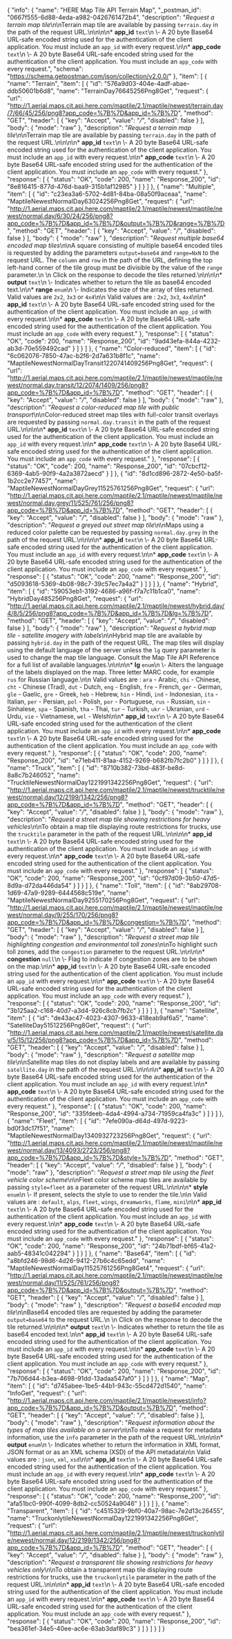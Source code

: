 {
  "info": {
    "name": "HERE Map Tile API Terrain Map",
    "_postman_id": "0667f555-6d88-4eda-a982-0426761472b4",
    "description": "*Request a terrain map tile*\n\nTerrain map tile are available by passing `terrain.day` in the path of the request URL.\n\n\n\n* **app_id**  `text`\n \\- A 20 byte Base64 URL-safe encoded string used for the authentication of the client application.    You must include an `app_id` with every request.\n\n* **app_code**  `text`\n \\- A 20 byte Base64 URL-safe encoded string used for the authentication of the client application.    You must include an `app_code` with every request.",
    "schema": "https://schema.getpostman.com/json/collection/v2.0.0/"
  },
  "item": [
    {
      "name": "Terrain",
      "item": [
        {
          "id": "576a9d03-404e-4adf-abae-ddb50601b6d8",
          "name": "TerrainDay76645256Png8Get",
          "request": {
            "url": "http://1.aerial.maps.cit.api.here.com/maptile/2.1/maptile/newest/terrain.day/7/66/45/256/png8?app_code=%7B%7D&app_id=%7B%7D",
            "method": "GET",
            "header": [
              {
                "key": "Accept",
                "value": "*/*",
                "disabled": false
              }
            ],
            "body": {
              "mode": "raw"
            },
            "description": "*Request a terrain map tile*\n\nTerrain map tile are available by passing `terrain.day` in the path of the request URL.\n\n\n\n* **app_id**  `text`\n \\- A 20 byte Base64 URL-safe encoded string used for the authentication of the client application.    You must include an `app_id` with every request.\n\n* **app_code**  `text`\n \\- A 20 byte Base64 URL-safe encoded string used for the authentication of the client application.    You must include an `app_code` with every request."
          },
          "response": [
            {
              "status": "OK",
              "code": 200,
              "name": "Response_200",
              "id": "8e816415-877d-476d-baa9-315b1af12985"
            }
          ]
        }
      ]
    },
    {
      "name": "Multiple",
      "item": [
        {
          "id": "c23ea3a6-5702-4d81-84ba-08a50f9aceaa",
          "name": "MaptileNewestNormalDay63024256Png8Get",
          "request": {
            "url": "http://1.aerial.maps.cit.api.here.com/maptile/2.1/maptile/newest/maptile/newest/normal.day/6/30/24/256/png8?app_code=%7B%7D&app_id=%7B%7D&output=%7B%7D&range=%7B%7D",
            "method": "GET",
            "header": [
              {
                "key": "Accept",
                "value": "*/*",
                "disabled": false
              }
            ],
            "body": {
              "mode": "raw"
            },
            "description": "*Request multiple base64 encoded map tiles*\n\nA square consisting of multiple base64 encoded tiles is requested by adding the parameters `output=base64` and `range=NxN` to the request URL. The `column` and `row` in the path of the URL, defining the top left-hand corner of the tile group must be divisible by the value of the `range` parameter.\n  \n  Click on the response to decode the tiles returned.\n\n\n\n* **output**  `text`\n \\- Indicates whether to return the tile as base64 encoded text.\n\n* **range**  `enum`\n \\- Indicates the size of the array of tiles returned. Valid values are `2x2`, `3x3` or `4x4`\n\n Valid values are : `2x2`, `3x3`, `4x4`\n\n* **app_id**  `text`\n \\- A 20 byte Base64 URL-safe encoded string used for the authentication of the client application.    You must include an `app_id` with every request.\n\n* **app_code**  `text`\n \\- A 20 byte Base64 URL-safe encoded string used for the authentication of the client application.    You must include an `app_code` with every request."
          },
          "response": [
            {
              "status": "OK",
              "code": 200,
              "name": "Response_200",
              "id": "9ad43efa-844a-4232-ab3d-70e559492cad"
            }
          ]
        }
      ]
    },
    {
      "name": "Color-reduced",
      "item": [
        {
          "id": "6c062076-7850-47ac-b2f6-2d7a631b8f1c",
          "name": "MaptileNewestNormalDayTransit1220741409256Png8Get",
          "request": {
            "url": "http://1.aerial.maps.cit.api.here.com/maptile/2.1/maptile/newest/maptile/newest/normal.day.transit/12/2074/1409/256/png8?app_code=%7B%7D&app_id=%7B%7D",
            "method": "GET",
            "header": [
              {
                "key": "Accept",
                "value": "*/*",
                "disabled": false
              }
            ],
            "body": {
              "mode": "raw"
            },
            "description": "*Request a color-reduced map tile with public transport*\n\nColor-reduced street map tiles with full-color transit overlays are requested by passing `normal.day.transit` in the path of the request URL.\n\n\n\n* **app_id**  `text`\n \\- A 20 byte Base64 URL-safe encoded string used for the authentication of the client application.    You must include an `app_id` with every request.\n\n* **app_code**  `text`\n \\- A 20 byte Base64 URL-safe encoded string used for the authentication of the client application.    You must include an `app_code` with every request."
          },
          "response": [
            {
              "status": "OK",
              "code": 200,
              "name": "Response_200",
              "id": "07cbcf12-6369-4ab5-90f9-4a2a3872aecd"
            }
          ]
        },
        {
          "id": "8d1cd896-2872-4e50-ba5f-1b2cc2e77457",
          "name": "MaptileNewestNormalDayGrey11525761256Png8Get",
          "request": {
            "url": "http://1.aerial.maps.cit.api.here.com/maptile/2.1/maptile/newest/maptile/newest/normal.day.grey/11/525/761/256/png8?app_code=%7B%7D&app_id=%7B%7D",
            "method": "GET",
            "header": [
              {
                "key": "Accept",
                "value": "*/*",
                "disabled": false
              }
            ],
            "body": {
              "mode": "raw"
            },
            "description": "*Request a greyed out street map tile*\n\nMaps using a reduced color palette can be requested by passing `normal.day.grey` in the path of the request URL.\n\n\n\n* **app_id**  `text`\n \\- A 20 byte Base64 URL-safe encoded string used for the authentication of the client application.    You must include an `app_id` with every request.\n\n* **app_code**  `text`\n \\- A 20 byte Base64 URL-safe encoded string used for the authentication of the client application.    You must include an `app_code` with every request."
          },
          "response": [
            {
              "status": "OK",
              "code": 200,
              "name": "Response_200",
              "id": "d5093618-5369-4b08-98c7-39c57ec7a4a2"
            }
          ]
        }
      ]
    },
    {
      "name": "Hybrid",
      "item": [
        {
          "id": "59053eb1-3192-4686-a96f-f7a7c11b1ca0",
          "name": "HybridDay485256Png8Get",
          "request": {
            "url": "http://1.aerial.maps.cit.api.here.com/maptile/2.1/maptile/newest/hybrid.day/4/8/5/256/png8?app_code=%7B%7D&app_id=%7B%7D&lg=%7B%7D",
            "method": "GET",
            "header": [
              {
                "key": "Accept",
                "value": "*/*",
                "disabled": false
              }
            ],
            "body": {
              "mode": "raw"
            },
            "description": "*Request a hybrid map tile - satellite imagery with labels*\n\nHybrid map tile are available by passing `hybrid.day` in the path of the request URL. The map tiles will display using the default language of the server unless the `lg` query parameter is used to change the map tile language. Consult the  Map Tile API Reference for a full list of available languages.\n\n\n\n* **lg**  `enum`\n \\- Alters the language of the labels displayed on the map. Three letter MARC code, for example `rus` for Russian language.\n\n Valid values are : `ara` - Arabic, `chi` - Chinese, `cht` - Chinese (Trad), `dut` - Dutch, `eng` - English, `fre` - French, `ger` - German, `gle` - Gaelic, `gre` - Greek, `heb` - Hebrew, `hin` - Hindi, `ind` - Indonesian, `ita` - Italian, `per` - Persian, `pol` - Polish, `por` - Portuguese, `rus` - Russian, `sin` - Sinhalese, `spa` - Spanish, `tha` - Thai, `tur` - Turkish, `ukr` - Ukranian, `urd` - Urdu, `vie` - Vietnamese, `wel` - Welsh\n\n* **app_id**  `text`\n \\- A 20 byte Base64 URL-safe encoded string used for the authentication of the client application.    You must include an `app_id` with every request.\n\n* **app_code**  `text`\n \\- A 20 byte Base64 URL-safe encoded string used for the authentication of the client application.    You must include an `app_code` with every request."
          },
          "response": [
            {
              "status": "OK",
              "code": 200,
              "name": "Response_200",
              "id": "e71eb411-81aa-4152-9269-b682fb7fc2b0"
            }
          ]
        }
      ]
    },
    {
      "name": "Truck",
      "item": [
        {
          "id": "8710b382-73bd-483f-be8d-8a8c7b246052",
          "name": "TrucktileNewestNormalDay1221991342256Png8Get",
          "request": {
            "url": "http://1.aerial.maps.cit.api.here.com/maptile/2.1/maptile/newest/trucktile/newest/normal.day/12/2199/1342/256/png8?app_code=%7B%7D&app_id=%7B%7D",
            "method": "GET",
            "header": [
              {
                "key": "Accept",
                "value": "*/*",
                "disabled": false
              }
            ],
            "body": {
              "mode": "raw"
            },
            "description": "*Request a street map tile showing restrictions for heavy vehicles*\n\nTo obtain a map tile displaying route restrictions for trucks, use the `trucktile` parameter in the path of the request URL.\n\n\n\n* **app_id**  `text`\n \\- A 20 byte Base64 URL-safe encoded string used for the authentication of the client application.    You must include an `app_id` with every request.\n\n* **app_code**  `text`\n \\- A 20 byte Base64 URL-safe encoded string used for the authentication of the client application.    You must include an `app_code` with every request."
          },
          "response": [
            {
              "status": "OK",
              "code": 200,
              "name": "Response_200",
              "id": "0cf97d09-3b50-47d5-8d9a-d72da446da54"
            }
          ]
        }
      ]
    },
    {
      "name": "Toll",
      "item": [
        {
          "id": "8ab29708-1d69-47a9-9289-6444568c519e",
          "name": "MaptileNewestNormalDay9255170256Png8Get",
          "request": {
            "url": "http://1.aerial.maps.cit.api.here.com/maptile/2.1/maptile/newest/maptile/newest/normal.day/9/255/170/256/png8?app_code=%7B%7D&app_id=%7B%7D&congestion=%7B%7D",
            "method": "GET",
            "header": [
              {
                "key": "Accept",
                "value": "*/*",
                "disabled": false
              }
            ],
            "body": {
              "mode": "raw"
            },
            "description": "*Request a street map tile highlighting congestion and environmental toll zones*\n\nTo highlight such toll zones, add the `congestion` parameter to the request URL.\n\n\n\n* **congestion**  `null`\n \\- Flag to indicate if congestion zones are to be shown on the map.\n\n* **app_id**  `text`\n \\- A 20 byte Base64 URL-safe encoded string used for the authentication of the client application.    You must include an `app_id` with every request.\n\n* **app_code**  `text`\n \\- A 20 byte Base64 URL-safe encoded string used for the authentication of the client application.    You must include an `app_code` with every request."
          },
          "response": [
            {
              "status": "OK",
              "code": 200,
              "name": "Response_200",
              "id": "3b125aa2-c168-40d7-a3d4-926c8cb7fb2c"
            }
          ]
        }
      ]
    },
    {
      "name": "Satellite",
      "item": [
        {
          "id": "de43ac47-4023-4307-9633-418eab9af6a5",
          "name": "SatelliteDay51512256Png8Get",
          "request": {
            "url": "http://1.aerial.maps.cit.api.here.com/maptile/2.1/maptile/newest/satellite.day/5/15/12/256/png8?app_code=%7B%7D&app_id=%7B%7D",
            "method": "GET",
            "header": [
              {
                "key": "Accept",
                "value": "*/*",
                "disabled": false
              }
            ],
            "body": {
              "mode": "raw"
            },
            "description": "*Request a satellite map tile*\n\nSatellite map tiles do not display labels and are available by passing `satellite.day` in the path of the request URL.\n\n\n\n* **app_id**  `text`\n \\- A 20 byte Base64 URL-safe encoded string used for the authentication of the client application.    You must include an `app_id` with every request.\n\n* **app_code**  `text`\n \\- A 20 byte Base64 URL-safe encoded string used for the authentication of the client application.    You must include an `app_code` with every request."
          },
          "response": [
            {
              "status": "OK",
              "code": 200,
              "name": "Response_200",
              "id": "335fdeeb-4da4-4994-a734-71959ca4fa3c"
            }
          ]
        }
      ]
    },
    {
      "name": "Fleet",
      "item": [
        {
          "id": "7efe090a-d64d-497d-9223-bd0f3dc17f51",
          "name": "MaptileNewestNormalDay1340932723256Png8Get",
          "request": {
            "url": "http://1.aerial.maps.cit.api.here.com/maptile/2.1/maptile/newest/maptile/newest/normal.day/13/4093/2723/256/png8?app_code=%7B%7D&app_id=%7B%7D&style=%7B%7D",
            "method": "GET",
            "header": [
              {
                "key": "Accept",
                "value": "*/*",
                "disabled": false
              }
            ],
            "body": {
              "mode": "raw"
            },
            "description": "*Request a street map tile using the fleet vehicle color scheme*\n\nFleet color scheme map tiles are available by passing `style=fleet` as a parameter of the request URL.\n\n\n\n* **style**  `enum`\n \\- If present, selects the style to use to render the tile.\n\n Valid values are : `default`, `alps`, `fleet`, `wings`, `dreamworks`, `flame`, `mini`\n\n* **app_id**  `text`\n \\- A 20 byte Base64 URL-safe encoded string used for the authentication of the client application.    You must include an `app_id` with every request.\n\n* **app_code**  `text`\n \\- A 20 byte Base64 URL-safe encoded string used for the authentication of the client application.    You must include an `app_code` with every request."
          },
          "response": [
            {
              "status": "OK",
              "code": 200,
              "name": "Response_200",
              "id": "24b71bdf-bf65-41a2-aab5-48341c042294"
            }
          ]
        }
      ]
    },
    {
      "name": "Base64",
      "item": [
        {
          "id": "a8bfd246-98d6-4d26-9412-27b6c4c65edd",
          "name": "MaptileNewestNormalDay11525761256Png8Get4",
          "request": {
            "url": "http://1.aerial.maps.cit.api.here.com/maptile/2.1/maptile/newest/maptile/newest/normal.day/11/525/761/256/png8?app_code=%7B%7D&app_id=%7B%7D&output=%7B%7D",
            "method": "GET",
            "header": [
              {
                "key": "Accept",
                "value": "*/*",
                "disabled": false
              }
            ],
            "body": {
              "mode": "raw"
            },
            "description": "*Request a base64 encoded map tile*\n\nBase64 encoded tiles are requested by adding the parameter `output=base64` to the request URL.\n  \n  Click on the response to decode the tile returned.\n\n\n\n* **output**  `text`\n \\- Indicates whether to return the tile as base64 encoded text.\n\n* **app_id**  `text`\n \\- A 20 byte Base64 URL-safe encoded string used for the authentication of the client application.    You must include an `app_id` with every request.\n\n* **app_code**  `text`\n \\- A 20 byte Base64 URL-safe encoded string used for the authentication of the client application.    You must include an `app_code` with every request."
          },
          "response": [
            {
              "status": "OK",
              "code": 200,
              "name": "Response_200",
              "id": "7b706d44-b3ea-4698-91dd-13adaa547af0"
            }
          ]
        }
      ]
    },
    {
      "name": "Map",
      "item": [
        {
          "id": "d745abee-1be5-44b1-943c-55cd472d1540",
          "name": "InfoGet",
          "request": {
            "url": "http://1.aerial.maps.cit.api.here.com/maptile/2.1/maptile/newest/info?app_code=%7B%7D&app_id=%7B%7D&output=%7B%7D",
            "method": "GET",
            "header": [
              {
                "key": "Accept",
                "value": "*/*",
                "disabled": false
              }
            ],
            "body": {
              "mode": "raw"
            },
            "description": "*Request information about the types of map tiles available on a server*\n\nTo make a request for metadata information, use the `info` parameter in the path of the request URL.\n\n\n\n* **output**  `enum`\n \\- Indicates whether to return the information in XML format, JSON format or as an XML schema (XSD) of the API metadata\n\n Valid values are : `json`, `xml`, `xsd`\n\n* **app_id**  `text`\n \\- A 20 byte Base64 URL-safe encoded string used for the authentication of the client application.    You must include an `app_id` with every request.\n\n* **app_code**  `text`\n \\- A 20 byte Base64 URL-safe encoded string used for the authentication of the client application.    You must include an `app_code` with every request."
          },
          "response": [
            {
              "status": "OK",
              "code": 200,
              "name": "Response_200",
              "id": "afa51bc0-990f-4099-8db2-cc50524a9046"
            }
          ]
        }
      ]
    },
    {
      "name": "Transparent",
      "item": [
        {
          "id": "c4515329-9bf0-40a7-98ac-7e2d13c26455",
          "name": "TruckonlytileNewestNormalDay1221991342256Png8Get",
          "request": {
            "url": "http://1.aerial.maps.cit.api.here.com/maptile/2.1/maptile/newest/truckonlytile/newest/normal.day/12/2199/1342/256/png8?app_code=%7B%7D&app_id=%7B%7D",
            "method": "GET",
            "header": [
              {
                "key": "Accept",
                "value": "*/*",
                "disabled": false
              }
            ],
            "body": {
              "mode": "raw"
            },
            "description": "*Request a transparent tile showing restrictions for heavy vehicles only*\n\nTo obtain a transparent map tile displaying route restrictions for trucks, use the `truckonlytile` parameter in the path of the request URL.\n\n\n\n* **app_id**  `text`\n \\- A 20 byte Base64 URL-safe encoded string used for the authentication of the client application.    You must include an `app_id` with every request.\n\n* **app_code**  `text`\n \\- A 20 byte Base64 URL-safe encoded string used for the authentication of the client application.    You must include an `app_code` with every request."
          },
          "response": [
            {
              "status": "OK",
              "code": 200,
              "name": "Response_200",
              "id": "bea361ef-34e5-40ee-ac6e-63ab3daf89c3"
            }
          ]
        }
      ]
    }
  ]
}